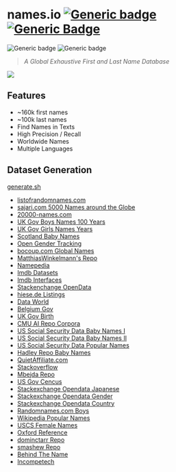 # names.io [![Generic badge](https://img.shields.io/twitter/follow/KarmakarDebdut?style=social)](https://twitter.com/KarmakarDebdut) [![Generic Badge](https://img.shields.io/twitter/url?style=social&url=https%3A%2F%2Fctt.ac%2F9y3cf)](https://ctt.ac/ui8a7)

![Generic badge](https://img.shields.io/badge/build-success-brightgreen.svg) ![Generic badge](https://img.shields.io/badge/tests-100%25-brightgreen.svg)

> _A Global Exhaustive First and Last Name Database_

<img src='assets/logo.png'/>

## Features

- ~160k first names
- ~100k last names
- Find Names in Texts
- High Precision / Recall
- Worldwide Names
- Multiple Languages

## Dataset Generation

[generate.sh](name-dataset/blob/master/generate/index.sh)

- [listofrandomnames.com](http://listofrandomnames.com/index.cfm?generated)
- [sajari.com 5000 Names around the Globe](https://www.sajari.com/public-data)
- [20000-names.com](http://www.20000-names.com)
- [UK Gov Boys Names 100 Years](https://catalogue.data.gov.bc.ca/dataset/most-popular-boys-names-for-the-past-100-years)
- [UK Gov Girls Names Years](https://catalogue.data.gov.bc.ca/dataset/most-popular-girl-names-for-the-past-100-years)
- [Scotland Baby Names](https://www.nrscotland.gov.uk/statistics-and-data/statistics/statistics-by-theme/vital-events/names/babies-first-names/full-lists-of-babies-first-names-2010-to-2014)
- [Open Gender Tracking](https://github.com/OpenGenderTracking/globalnamedata/tree/master/assets)
- [bocoup.com Global Names](https://bocoup.com/blog/global-name-data)
- [MatthiasWinkelmann's Repo](https://github.com/MatthiasWinkelmann/firstname-database)
- [Namepedia](http://www.namepedia.org/en/firstname/Nabil)
- [Imdb Datasets](https://datasets.imdbws.com)
- [Imdb Interfaces](https://www.imdb.com/interfaces)
- [Stackenchange OpenData](https://opendata.stackexchange.com/questions/46/multinational-list-of-popular-first-names-and-surnames)
- [hiese.de Listings](ftp://ftp.heise.de/pub/ct/listings/0717-182.zip)
- [Data World](https://data.world/howarder/gender-by-name)
- [Belgium Gov](https://statbel.fgov.be/en/open-data/first-names-total-population-municipality)
- [UK Gov Birth](https://www.ons.gov.uk/peoplepopulationandcommunity/birthsdeathsandmarriages/livebirths/bulletins/babynamesenglandandwales/previousReleases)
- [CMU AI Repo Corpora](http://www.cs.cmu.edu/afs/cs/project/ai-repository/ai/areas/nlp/corpora/names)
- [US Social Security Data Baby Names I](https://www.ssa.gov/oact/babynames/limits.html)
- [US Social Security Data Baby Names II](https://www.ssa.gov/OACT/babynames/)
- [US Social Security Data Popular Names](https://www.ssa.gov/cgi-bin/popularnames.cgi)
- [Hadley Repo Baby Names](https://github.com/hadley/data-baby-names/blob/master/baby-names.csv)
- [QuietAffiliate.com](http://www.quietaffiliate.com/free-first-name-and-last-name-databases-csv-and-sql)
- [Stackoverflow](https://stackoverflow.com/questions/1452003/plain-computer-parseable-lists-of-common-first-names)
- [Mbejda Repo](http://mbejda.github.io)
- [US Gov Cencus](https://www2.census.gov/topics/genealogy/1990surnames/dist.all.last)
- [Stackexchange Opendata Japanese](https://opendata.stackexchange.com/questions/1108/database-of-names-of-japanese-and-non-japanese-people)
- [Stackexchange Opendata Gender](https://opendata.stackexchange.com/questions/12234/name-and-gender-dataset)
- [Stackexchange Opendata Country](https://opendata.stackexchange.com/questions/7071/people-names-by-country)
- [Randomnames.com Boys](http://www.randomnames.com/all-boys-names.asp)
- [Wikipedia Popular Names](https://en.wikipedia.org/wiki/List_of_most_popular_given_names#cite_note-ahram2004-2)
- [USCS Female Names](http://www.avss.ucsb.edu/NameFema.HTM)
- [Oxford Reference](http://www.oxfordreference.com/view/10.1093/acref/9780198610601.001.0001/acref-9780198610601?btog=chap&hide=true&page=248&pageSize=10&skipEditions=true&sort=titlesort&source=%2F10.1093%2Facref%2F9780198610601.001.0001%2Facref-9780198610601)
- [dominctarr Repo](https://github.com/dominictarr/random-name/blob/master/first-names.txt)
- [smashew Repo](https://github.com/smashew/NameDatabases/tree/master/NamesDatabases/first%20names)
- [Behind The Name](https://www.behindthename.com/names)
- [Incompetech](https://incompetech.com/named/multi.pl)

